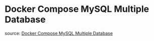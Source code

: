 # Docker Compose MySQL Multiple Database

source: [Docker Compose MySQL Multiple Database](https://onexlab-io.medium.com/docker-compose-mysql-multiple-database-fe640938e06b)

